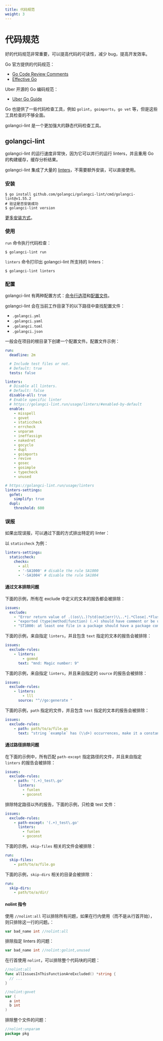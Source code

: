 ```yaml
---
title: 代码规范
weight: 3
---
```


# 代码规范

好的代码规范非常重要，可以提高代码的可读性，减少 bug，提高开发效率。

Go 官方提供的代码规范：

- [Go Code Review Comments](https://github.com/golang/go/wiki/CodeReviewComments)
- [Effective Go](https://go.dev/doc/effective_go)

Uber 开源的 Go 编码规范：

- [Uber Go Guide](https://github.com/uber-go/guide)

Go 也提供了一些代码检查工具，例如 `golint`，`goimports`，`go vet` 等，但是这些工具检查的不够全面。

golangci-lint 是一个更加强大的静态代码检查工具。

## golangci-lint

golangci-lint 的运行速度非常快，因为它可以并行的运行 linters，并且重用 Go 的构建缓存，缓存分析结果。

golangci-lint 集成了大量的 [linters](https://golangci-lint.run/usage/linters/)，不需要额外安装，可以直接使用。

### 安装

```
$ go install github.com/golangci/golangci-lint/cmd/golangci-lint@v1.55.2
# 验证是否安装成功
$ golangci-lint version
```

[更多安装方式](https://golangci-lint.run/usage/install/)。

### 使用

`run` 命令执行代码检查：

```
$ golangci-lint run
```

`linters` 命令打印出 golangci-lint 所支持的 linters：

```
$ golangci-lint linters
```

### 配置

golangci-lint 有两种配置方式：[命令行选项](https://golangci-lint.run/usage/configuration/#command-line-options)和[配置文件](https://golangci-lint.run/usage/configuration/#config-file)。

golangci-lint 会在当前工作目录下的以下路径中查找配置文件：

- `.golangci.yml`
- `.golangci.yaml`
- `.golangci.toml`
- `.golangci.json`

一般会在项目的根目录下创建一个配置文件。配置文件示例：

```yaml
run:
  deadline: 2m

  # Include test files or not.
  # Default: true
  tests: false

linters:
  # Disable all linters.
  # Default: false
  disable-all: true
  # Enable specific linter
  # https://golangci-lint.run/usage/linters/#enabled-by-default
  enable:
    - misspell
    - govet
    - staticcheck
    - errcheck
    - unparam
    - ineffassign
    - nakedret
    - gocyclo
    - dupl
    - goimports
    - revive
    - gosec
    - gosimple
    - typecheck
    - unused

# https://golangci-lint.run/usage/linters
linters-settings:
  gofmt:
    simplify: true
  dupl:
    threshold: 600
```

### 误报

如果出现误报，可以通过下面的方式排出特定的 linter：

以 `staticcheck` 为例：

```yaml
linters-settings:
  staticcheck:
    checks:
      - all
      - '-SA1000' # disable the rule SA1000
      - '-SA1004' # disable the rule SA1004
```

#### 通过文本排除问题

下面的示例，所有在 exclude 中定义的文本的报告都会被排除：

```yaml
issues:
  exclude:
    - "Error return value of .((os\\.)?std(out|err)\\..*|.*Close|.*Flush|os\\.Remove(All)?|.*printf?|os\\.(Un)?Setenv). is not checked"
    - "exported (type|method|function) (.+) should have comment or be unexported"
    - "ST1000: at least one file in a package should have a package comment"
```

下面的示例，来自指定 `linters`，并且包含 `text` 指定的文本的报告会被排除：

```yaml
issues:
  exclude-rules:
    - linters:
        - gomnd
      text: "mnd: Magic number: 9"
```

下面的示例，来自指定 `linters`，并且来自指定的 `source` 的报告会被排除：

```yaml
issues:
  exclude-rules:
    - linters:
        - lll
      source: "^//go:generate "
```

下面的示例，`path` 指定的文件，并且包含 `text` 指定的文本的报告会被排除：

```yaml
issues:
  exclude-rules:
    - path: path/to/a/file.go
      text: "string `example` has (\\d+) occurrences, make it a constant"
```

#### 通过路径排除问题

在下面的示例中，所有匹配 `path-except` 指定路径的文件，并且来自指定 `linters` 的报告会被排除：

```yaml
issues:
  exclude-rules:
    - path: '(.+)_test\.go'
      linters:
        - funlen
        - goconst
```

排除特定路径以外的报告，下面的示例，只检查 test 文件：

```yaml
issues:
  exclude-rules:
    - path-except: '(.+)_test\.go'
      linters:
        - funlen
        - goconst
```

下面的示例，`skip-files` 相关的文件会被排除：

```yaml
run:
  skip-files:
    - path/to/a/file.go
```

下面的示例，`skip-dirs` 相关的目录会被排除：

```yaml
run:
  skip-dirs:
    - path/to/a/dir/
```

#### nolint 指令

使用 `//nolint:all` 可以排除所有问题，如果在行内使用（而不是从行首开始），则只排除这一行的问题。：

```go
var bad_name int //nolint:all
```

排除指定 linters 的问题：

```go
var bad_name int //nolint:golint,unused
```

在行首使用 `nolint`，可以排除整个代码块的问题：

```go
//nolint:all
func allIssuesInThisFunctionAreExcluded() *string {
  // ...
}

//nolint:govet
var (
  a int
  b int
)
```

排除整个文件的问题：

```go
//nolint:unparam
package pkg
```